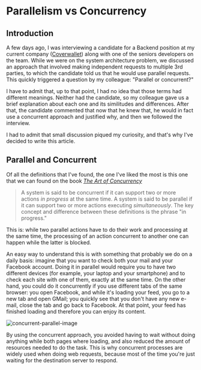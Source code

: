 # Parallelism vs Concurrency

## Introduction
A few days ago, I was interviewing a candidate for a Backend position at my current company ([Coverwallet](https://www.coverwallet.com/jobs/tech)) along with one of the seniors developers on the team. While we were on the system architecture problem, we discussed an approach that involved making independent requests to multiple 3rd parties, to which the candidate told us that he would use parallel requests. This quickly triggered a question by my colleague: "Parallel or concurrent?"

I have to admit that, up to that point, I had no idea that those terms had different meanings. Neither had the candidate, so my colleague gave us a brief explanation about each one and its similitudes and differences. After that, the candidate commented that now that he knew that, he would in fact use a concurrent approach and justified why, and then we followed the interview. 

I had to admit that small discussion piqued my curiosity, and that's why I've decided to write this article.

## Parallel and Concurrent
Of all the definitions that I've found, the one I've liked the most is this one that we can found on the book [_The Art of Concurrency_](https://www.amazon.com/Art-Concurrency-Monkeys-Parallel-Applications-ebook/dp/B002L4EXD8/ref=as_li_ss_tl?ie=UTF8&qid=1524421923&sr=8-1&keywords=the+art+of+concurrency&linkCode=ll1&tag=algasbo-21&linkId=a0b296b6d22fbb99d1127d966c5b9b46)

> A system is said to be concurrent if it can support two or more actions _in progress_ at the same time. A system is said to be parallel if it can support two or more actions executing _simultaneously_. The key concept and difference between these definitions is the phrase "in progress."

This is: while two parallel actions have to do their work and processing at the same time, the processing of an action concurrent to another one can happen while the latter is blocked. 

An easy way to understand this is with something that probably we do on a daily basis: imagine that you want to check both your mail and your Facebook account. Doing it in parallel would require you to have two different devices (for example, your laptop and your smartphone) and to check each site with one of them, exactly at the same time. On the other hand, you could do it concurrently if you use different tabs of the same browser: you open Facebook, and while it's loading your feed, you go to a new tab and open GMail; you quickly see that you don't have any new e-mail, close the tab and go back to Facebook. At that point, your feed has finished loading and therefore you can enjoy its content.

![concurrent-parallel-image](https://techdifferences.com/wp-content/uploads/2017/12/Untitled.jpg)

By using the concurrent approach, you avoided having to wait without doing anything while both pages where loading, and also reduced the amount of resources needed to do the task. This is why concurrent processes are widely used when doing web requests, because most of the time you're just waiting for the destination server to respond. 
